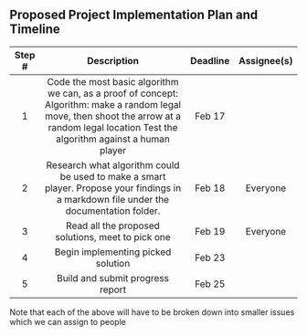 ## Proposed Project Implementation Plan and Timeline
| Step # | Description | Deadline | Assignee(s) |
|:-:|:-:|:-:|:-:|
| 1 | Code the most basic algorithm we can, as a proof of concept:    Algorithm: make a random legal move, then shoot the arrow at a random legal location    Test the algorithm against a human player | Feb 17 |  |
| 2 | Research what algorithm could be used to make a smart player. Propose your findings in a markdown file under the documentation folder.  | Feb 18 | Everyone |
| 3 | Read all the proposed solutions, meet to pick one | Feb 19 | Everyone |
| 4 | Begin implementing picked solution | Feb 23 |  |
| 5 | Build and submit progress report | Feb 25 |  |

Note that each of the above will have to be broken down into smaller issues which we can assign to people 